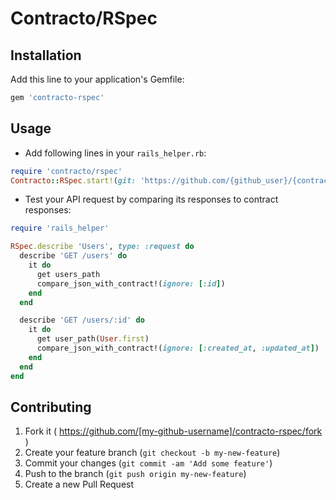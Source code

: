 # Contracto/RSpec

## Installation

Add this line to your application's Gemfile:

```ruby
gem 'contracto-rspec'
```

## Usage

- Add following lines in your `rails_helper.rb`:
```ruby
require 'contracto/rspec'
Contracto::RSpec.start!(git: 'https://github.com/{github_user}/{contract_repository_name}.git')
```

- Test your API request by comparing its responses to contract responses:

```ruby
require 'rails_helper'

RSpec.describe 'Users', type: :request do
  describe 'GET /users' do
    it do
      get users_path
      compare_json_with_contract!(ignore: [:id])
    end
  end

  describe 'GET /users/:id' do
    it do
      get user_path(User.first)
      compare_json_with_contract!(ignore: [:created_at, :updated_at])
    end
  end
end
```


## Contributing

1. Fork it ( https://github.com/[my-github-username]/contracto-rspec/fork )
2. Create your feature branch (`git checkout -b my-new-feature`)
3. Commit your changes (`git commit -am 'Add some feature'`)
4. Push to the branch (`git push origin my-new-feature`)
5. Create a new Pull Request
